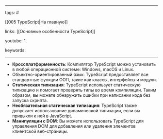 ____

tags: #

[[005 TypeScript|На главную]]

links: [[Основные особенности TypeScript]]

youtube: 
1. 

keywords:

_____

- **Кроссплатформенность**: Компилятор TypeScript можно установить в любой операционной системе: Windows, macOS и Linux.
- Объектно-ориентированный язык: TypeScript предоставляет все стандартные функции ООП, такие как классы, интерфейсы и модули.
- **Статическая типизация**: TypeScript использует статическую типизацию и помогает проверять типы во время компиляции. Таким образом, вы можете обнаружить ошибки при написании кода без запуска скрипта.
- **Необязательная статическая типизация**: TypeScript также допускает использование динамической типизации, если вы привыкли к ней в JavaScript.
- **Манипуляции с DOM**: Вы можете использовать TypeScript для управления DOM для добавления или удаления элементов клиентской веб-страницы.